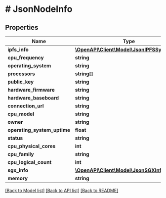 # # JsonNodeInfo

## Properties

Name | Type | Description | Notes
------------ | ------------- | ------------- | -------------
**ipfs_info** | [**\OpenAPI\Client\Model\JsonIPFSSystemInfo**](JsonIPFSSystemInfo.md) |  | [optional]
**cpu_frequency** | **string** |  | [optional]
**operating_system** | **string** |  | [optional]
**processors** | **string[]** |  | [optional]
**public_key** | **string** |  | [optional]
**hardware_firmware** | **string** |  | [optional]
**hardware_baseboard** | **string** |  | [optional]
**connection_url** | **string** |  | [optional]
**cpu_model** | **string** |  | [optional]
**owner** | **string** |  | [optional]
**operating_system_uptime** | **float** |  | [optional]
**status** | **string** |  | [optional]
**cpu_physical_cores** | **int** |  | [optional]
**cpu_family** | **string** |  | [optional]
**cpu_logical_count** | **int** |  | [optional]
**sgx_info** | [**\OpenAPI\Client\Model\JsonSGXInfo**](JsonSGXInfo.md) |  | [optional]
**memory** | **string** |  | [optional]

[[Back to Model list]](../../README.md#models) [[Back to API list]](../../README.md#endpoints) [[Back to README]](../../README.md)
